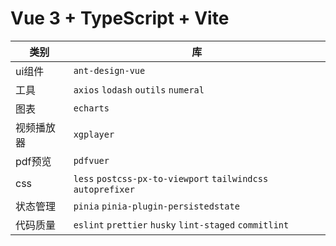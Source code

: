 # Vue 3 + TypeScript + Vite


| 类别     | 库                                                            |
|--------|--------------------------------------------------------------|
| ui组件   | `ant-design-vue`                                             |
| 工具     | `axios` `lodash` `outils`   `numeral`                        |
| 图表     | `echarts`                                                    |
| 视频播放器  | `xgplayer`                                                   |
| pdf预览  | `pdfvuer`                                                    |
| css    | `less` `postcss-px-to-viewport` `tailwindcss` `autoprefixer` |
| 状态管理   | `pinia` `pinia-plugin-persistedstate`                        |
| 代码质量   | `eslint` `prettier`  `husky` `lint-staged` `commitlint`      |